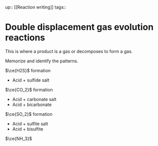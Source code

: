 up:: [[Reaction writing]]
tags:: 

# Double displacement gas evolution reactions

This is where a product is a gas or decomposes to form a gas.

Memorize and identify the patterns.

$\ce{H2S}$ formation
- Acid + sulfide salt

$\ce{CO_2}$ formation
- Acid + carbonate salt
- Acid + bicarbonate

$\ce{SO_2}$ formation
- Acid + sulfite salt 
- Acid + bisulfite

$\ce{NH_3}$ 